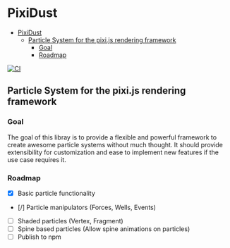 # PixiDust

<!--toc:start-->
- [PixiDust](#pixidust)
  - [Particle System for the pixi.js rendering framework](#particle-system-for-the-pixijs-rendering-framework)
    - [Goal](#goal)
    - [Roadmap](#roadmap)
<!--toc:end-->

[![CI](https://github.com/cavhoo/PixiDust/actions/workflows/ci.yml/badge.svg)](https://github.com/cavhoo/PixiDust/actions/workflows/ci.yml)

## Particle System for the pixi.js rendering framework

### Goal

The goal of this libray is to provide a flexible and powerful framework to create awesome particle systems
without much thought. It should provide extensibility for customization and ease to implement new features
if the use case requires it.


### Roadmap

* [X] Basic particle functionality
* [/] Particle manipulators (Forces, Wells, Events)
* [ ] Shaded particles (Vertex, Fragment)
* [ ] Spine based particles (Allow spine animations on particles)
* [ ] Publish to npm
